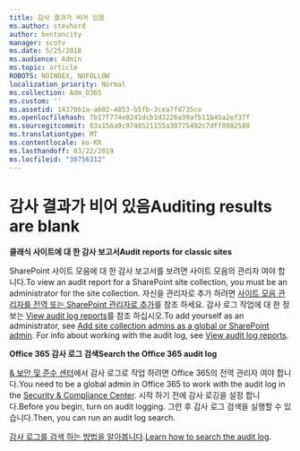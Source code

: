 ```yaml
---
title: 감사 결과가 비어 있음
ms.author: stevhord
author: bentoncity
manager: scotv
ms.date: 5/25/2018
ms.audience: Admin
ms.topic: article
ROBOTS: NOINDEX, NOFOLLOW
localization_priority: Normal
ms.collection: Adm_O365
ms.custom: ''
ms.assetid: 1437061a-a602-4853-b5fb-3cea7fd735ce
ms.openlocfilehash: 7b17f774e0241dcb1d3226a39afb11b45a2ef37f
ms.sourcegitcommit: 03a156a9c9740521155a30775492c7dff0982588
ms.translationtype: MT
ms.contentlocale: ko-KR
ms.lasthandoff: 03/22/2019
ms.locfileid: "30756312"
---
```

# <a name="auditing-results-are-blank"></a><span data-ttu-id="67825-102">감사 결과가 비어 있음</span><span class="sxs-lookup"><span data-stu-id="67825-102">Auditing results are blank</span></span>

 <span data-ttu-id="67825-103">**클래식 사이트에 대 한 감사 보고서**</span><span class="sxs-lookup"><span data-stu-id="67825-103">**Audit reports for classic sites**</span></span>
  
<span data-ttu-id="67825-104">SharePoint 사이트 모음에 대 한 감사 보고서를 보려면 사이트 모음의 관리자 여야 합니다.</span><span class="sxs-lookup"><span data-stu-id="67825-104">To view an audit report for a SharePoint site collection, you must be an administrator for the site collection.</span></span> <span data-ttu-id="67825-105">자신을 관리자로 추가 하려면 [사이트 모음 관리자를 전역 또는 SharePoint 관리자로 추가](https://go.microsoft.com/fwlink/?linkid=869390)를 참조 하세요. 감사 로그 작업에 대 한 정보는 [View audit log reports](https://go.microsoft.com/fwlink/?linkid=395237)를 참조 하십시오.</span><span class="sxs-lookup"><span data-stu-id="67825-105">To add yourself as an administrator, see [Add site collection admins as a global or SharePoint admin](https://go.microsoft.com/fwlink/?linkid=869390). For info about working with the audit log, see [View audit log reports](https://go.microsoft.com/fwlink/?linkid=395237).</span></span> 
  
 <span data-ttu-id="67825-106">**Office 365 감사 로그 검색**</span><span class="sxs-lookup"><span data-stu-id="67825-106">**Search the Office 365 audit log**</span></span>
  
<span data-ttu-id="67825-107">[ &amp; 보안 및 준수 센터](https://protection.office.com)에서 감사 로그로 작업 하려면 Office 365의 전역 관리자 여야 합니다.</span><span class="sxs-lookup"><span data-stu-id="67825-107">You need to be a global admin in Office 365 to work with the audit log in the [Security &amp; Compliance Center](https://protection.office.com).</span></span> <span data-ttu-id="67825-108">시작 하기 전에 감사 로깅을 설정 합니다.</span><span class="sxs-lookup"><span data-stu-id="67825-108">Before you begin, turn on audit logging.</span></span> <span data-ttu-id="67825-109">그런 후 감사 로그 검색을 실행할 수 있습니다.</span><span class="sxs-lookup"><span data-stu-id="67825-109">Then, you can run an audit log search.</span></span> 
  
<span data-ttu-id="67825-110">[감사 로그를 검색 하는 방법을 알아봅니다](https://go.microsoft.com/fwlink/?linkid=708432).</span><span class="sxs-lookup"><span data-stu-id="67825-110">[Learn how to search the audit log](https://go.microsoft.com/fwlink/?linkid=708432).</span></span>
  

